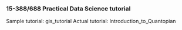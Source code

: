 ### 15-388/688 Practical Data Science tutorial
Sample tutorial: gis_tutorial
Actual tutorial: Introduction_to_Quantopian
